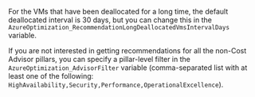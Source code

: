 For the VMs that have been deallocated for a long time, the default deallocated interval is 30 days, but you can change this in the `AzureOptimization_RecommendationLongDeallocatedVmsIntervalDays` variable.

If you are not interested in getting recommendations for all the non-Cost Advisor pillars, you can specify a pillar-level filter in the `AzureOptimization_AdvisorFilter` variable (comma-separated list with at least one of the following: `HighAvailability,Security,Performance,OperationalExcellence`).

